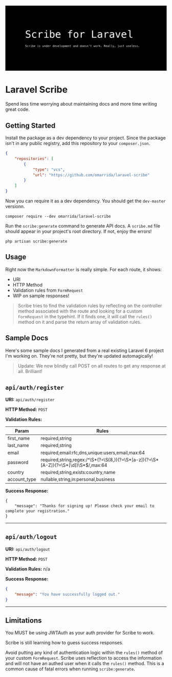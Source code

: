 ![Scribe Banner](/scribe-banner-under-dev@2x.png)
# Laravel Scribe
Spend less time worrying about maintaining docs and more time writing great code.

## Getting Started

Install the package as a dev dependency to your project. Since the package isn't in any public registry, add this repository to your `composer.json`.

```json
{
    "repositories": [
        {
            "type": "vcs",
            "url": "https://github.com/omarrida/laravel-scribe"
        }
    ]
}
```

Now you can require it as a dev dependency. You should get the `dev-master` versionn.

```shell script
composer require --dev omarrida/laravel-scribe
```

Run  the `scribe:generate` command to generate API docs. A `scribe.md` file should appear in your project's root directory. If not, enjoy the errors!

```shell script
php artisan scribe:generate
```

## Usage
Right now the `MarkdownFormatter` is really simple. For each route, it shows:
- URI
- HTTP Method
- Validation rules from `FormRequest`
- WIP on sample responses!

> Scribe tries to find the validation rules by reflecting on the controller method associated with the route and looking for a custom `FormRequest` in the typehint. If it finds one, it will call the `rules()` method on it and parse the return array of validation rules.

## Sample Docs
Here's some sample docs I generated from a real existing Laravel 6 project I'm working on. They're not pretty, but they're updated automagically!

> Update: We now blindly call POST on all routes to get any response at all. Brilliant!

## `api/auth/register`
**URI:** `api/auth/register`

**HTTP Method:** `POST`

**Validation Rules:**

| Param | Rules |
| ---- | ---- |
|first_name|required,string|
|last_name|required,string|
|email|required,email:rfc,dns,unique:users,email,max:64|
|password|required,string,regex:/^\S*(?=\S{8,})(?=\S*[a-z])(?=\S*[A-Z])(?=\S*[\d])\S*$/,max:64|
|country|required,string,exists:country,name|
|account_type|nullable,string,in:personal,business|

**Success Response:**

```
{
    "message": "Thanks for signing up! Please check your email to complete your registration."
}
```
---

## `api/auth/logout`
**URI:** `api/auth/logout`

**HTTP Method:** `POST`

**Validation Rules:** n/a

**Success Response:**

```json
{
    "message": "You have successfully logged out."
}
```
---

## Limitations
You MUST be using JWTAuth as your auth provider for Scribe to work. 

Scribe is still learning how to guess success responses.

Avoid putting any kind of authentication logic within the `rules()` method of your custom `FormRequest`. Scribe uses reflection to access the information and will not have an authed user when it calls  the `rules()` method. This is a common cause of fatal errors when running `scribe:generate`.
